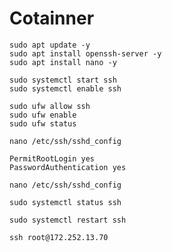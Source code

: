 # Cotainner
```
sudo apt update -y
sudo apt install openssh-server -y
sudo apt install nano -y
```
```
sudo systemctl start ssh
sudo systemctl enable ssh

```
```
sudo ufw allow ssh
sudo ufw enable
sudo ufw status
```
```
nano /etc/ssh/sshd_config
```
```
PermitRootLogin yes
PasswordAuthentication yes
```
```
nano /etc/ssh/sshd_config
```
```
sudo systemctl status ssh
```
```
sudo systemctl restart ssh
```
```
ssh root@172.252.13.70
```
